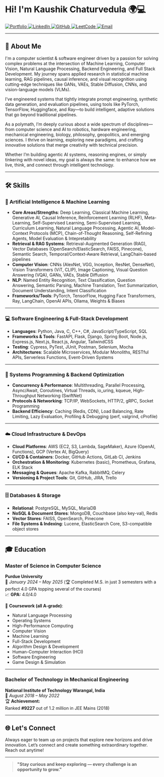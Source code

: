 # Hi! I'm Kaushik Chaturvedula 🌍💻

<div>
  <a href="https://neuralrevenant.github.io/portfolio-website">
    <img src="https://img.shields.io/badge/Portfolio-%23FF4136.svg?&style=for-the-badge&logo=google-earth&logoColor=white" alt="Portfolio"/>
  </a>
  <a href="https://linkedin.com/in/kaushikchaturvedula">
    <img src="https://img.shields.io/badge/LinkedIn-%230077B5.svg?&style=for-the-badge&logo=linkedin&logoColor=white" alt="LinkedIn"/>
  </a>
  <a href="https://github.com/NeuralRevenant">
    <img src="https://img.shields.io/badge/GitHub-%2312100E.svg?&style=for-the-badge&logo=github&logoColor=white" alt="GitHub"/>
  </a>
  <a href="https://leetcode.com/u/ArrayArtisan">
    <img src="https://img.shields.io/badge/-LeetCode-orange?style=for-the-badge&logo=leetcode" alt="LeetCode"/>
  </a>
  <a href="mailto:kaushikchaturvedula@gmail.com">
    <img src="https://img.shields.io/badge/Email-D14836?style=for-the-badge&logo=gmail&logoColor=white" alt="Email"/>
  </a>
</div>

---

## 🌟 About Me

I'm a computer scientist & software engineer driven by a passion for solving complex problems at the intersection of Machine Learning, Computer Vision, Natural Language Processing, Backend Engineering, and Full Stack Development. My journey spans applied research in statistical machine learning, RAG pipelines, causal inference, and visual recognition using cutting-edge techniques like GANs, VAEs, Stable Diffusion, CNNs, and vision-language models (VLMs).

I’ve engineered systems that tightly integrate prompt engineering, synthetic data generation, and evaluation pipelines, using tools like PyTorch, TensorFlow, Huggingface, and Ray—to build intelligent, adaptive solutions that go beyond traditional pipelines.

As a polymath, I’m deeply curious about a wide spectrum of disciplines—from computer science and AI to robotics, hardware engineering, mechanical engineering, biology, philosophy, geopolitics, and emerging sciences. I thrive on learning, exploring new paradigms, and crafting innovative solutions that merge creativity with technical precision.

Whether I’m building agentic AI systems, reasoning engines, or simply tinkering with novel ideas, my goal is always the same: to enhance how we live, think, and connect through intelligent technology.

---

## 🛠 Skills

### 🧠 Artificial Intelligence & Machine Learning

* **Core Areas/Strengths**: Deep Learning, Classical Machine Learning, Generative AI, Causal Inference, Reinforcement Learning (RLHF), Meta-Learning, Self-Supervised Learning, Semi-Supervised Learning, Curriculum Learning, Natural Language Processing, Agentic AI, Model-Context Protocols (MCP), Chain-of-Thought Reasoning, Self-Refining Agents, Model Evaluation & Intepretability
* **Retrieval & RAG Systems**: Retrieval-Augmented Generation (RAG), Vector Databases (OpenSearch/ElasticSearch, FAISS, Pinecone), Semantic Search, Temporal/Context-Aware Retrieval, LangChain-based pipelines
* **Computer Vision**: CNNs (AlexNet, VGG, Inception, ResNet, DenseNet), Vision Transformers (ViT, CLIP), Image Captioning, Visual Question Answering (VQA), GANs, VAEs, Stable Diffusion
* **NLP**: Named Entity Recognition, Text Classification, Question Answering, Semantic Parsing, Machine Translation, Text Summarization, Document Understanding, Intent Classification
* **Frameworks/Tools**: PyTorch, TensorFlow, Hugging Face Transformers, Ray, LangChain, OpenAI APIs, Ollama, Weights & Biases

---

### 💻 Software Engineering & Full-Stack Development

* **Languages**: Python, Java, C, C++, C#, JavaScript/TypeScript, SQL
* **Frameworks & Tools**: FastAPI, Flask, Django, Spring Boot, Node.js, Express.js, Next.js, React.js, Angular, TailwindCSS
* **Testing**: Cypress, PyTest, JUnit, Postman, Selenium, Mocha
* **Architectures**: Scalable Microservices, Modular Monoliths, RESTful APIs, Serverless Functions, Event-Driven Systems

---

### 🧱 Systems Programming & Backend Optimization

* **Concurrency & Performance**: Multithreading, Parallel Processing, Async/Await, Coroutines, Virtual Threads, io\_uring, kqueue, High-Throughput Networking (SwiftNet)
* **Protocols & Networking**: TCP/IP, WebSockets, HTTP/2, gRPC, Socket Programming
* **Backend Efficiency**: Caching (Redis, CDN), Load Balancing, Rate Limiting, Lazy Evaluation, Profiling & Debugging (perf, valgrind, cProfile)

---

### ☁️ Cloud Infrastructure & DevOps

* **Cloud Platforms**: AWS (EC2, S3, Lambda, SageMaker), Azure (OpenAI, Functions), GCP (Vertex AI, BigQuery)
* **CI/CD & Containers**: Docker, GitHub Actions, GitLab CI, Jenkins
* **Orchestration & Monitoring**: Kubernetes (basic), Prometheus, Grafana, ELK Stack
* **Messaging & Queues**: Apache Kafka, RabbitMQ, Celery
* **Versioning & Project Tools**: Git, GitHub, JIRA, Trello

---

### 🗄️ Databases & Storage

* **Relational**: PostgreSQL, MySQL, MariaDB
* **NoSQL & Document Stores**: MongoDB, Couchbase (also key-val), Redis
* **Vector Stores**: FAISS, OpenSearch, Pinecone
* **File Systems & Indexing**: Lucene, ElasticSearch Core, S3-compatible object stores

---

## 🎓 Education

### Master of Science in Computer Science  
**Purdue University**  
📅 *January 2024 – May 2025* (🏆 Completed M.S. in just 3 semesters with a perfect 4.0 GPA topping several of the courses)  
📈 **GPA:** 4.0/4.0  

🧠 **Coursework (all A-grade)**:  
- Natural Language Processing
- Operating Systems
- High-Performance Computing
- Computer Vision
- Machine Learning
- Full-Stack Development
- Algorithm Design & Development
- Human-Computer Interaction (HCI)
- Software Engineering
- Game Design & Simulation

---

### Bachelor of Technology in Mechanical Engineering  
**National Institute of Technology Warangal, India**  
📅 *August 2018 – May 2022*  
🏆 **Achievement:**  
Ranked **#9227** out of 1.2 million in JEE Mains (2018)

---

## 🌐 Let's Connect

Always eager to team up on projects that explore new horizons and drive innovation. Let’s connect and create something extraordinary together. Reach out anytime!

---

> **"Stay curious and keep exploring — every challenge is an opportunity to grow."**
